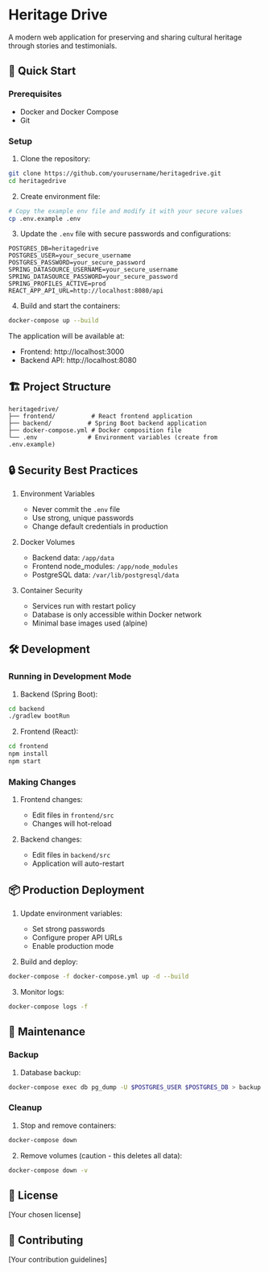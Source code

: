 # Heritage Drive

A modern web application for preserving and sharing cultural heritage through stories and testimonials.

## 🚀 Quick Start

### Prerequisites

- Docker and Docker Compose
- Git

### Setup

1. Clone the repository:
```bash
git clone https://github.com/yourusername/heritagedrive.git
cd heritagedrive
```

2. Create environment file:
```bash
# Copy the example env file and modify it with your secure values
cp .env.example .env
```

3. Update the `.env` file with secure passwords and configurations:
```env
POSTGRES_DB=heritagedrive
POSTGRES_USER=your_secure_username
POSTGRES_PASSWORD=your_secure_password
SPRING_DATASOURCE_USERNAME=your_secure_username
SPRING_DATASOURCE_PASSWORD=your_secure_password
SPRING_PROFILES_ACTIVE=prod
REACT_APP_API_URL=http://localhost:8080/api
```

4. Build and start the containers:
```bash
docker-compose up --build
```

The application will be available at:
- Frontend: http://localhost:3000
- Backend API: http://localhost:8080

## 🏗️ Project Structure

```
heritagedrive/
├── frontend/          # React frontend application
├── backend/          # Spring Boot backend application
├── docker-compose.yml # Docker composition file
└── .env              # Environment variables (create from .env.example)
```

## 🔒 Security Best Practices

1. Environment Variables
   - Never commit the `.env` file
   - Use strong, unique passwords
   - Change default credentials in production

2. Docker Volumes
   - Backend data: `/app/data`
   - Frontend node_modules: `/app/node_modules`
   - PostgreSQL data: `/var/lib/postgresql/data`

3. Container Security
   - Services run with restart policy
   - Database is only accessible within Docker network
   - Minimal base images used (alpine)

## 🛠️ Development

### Running in Development Mode

1. Backend (Spring Boot):
```bash
cd backend
./gradlew bootRun
```

2. Frontend (React):
```bash
cd frontend
npm install
npm start
```

### Making Changes

1. Frontend changes:
   - Edit files in `frontend/src`
   - Changes will hot-reload

2. Backend changes:
   - Edit files in `backend/src`
   - Application will auto-restart

## 📦 Production Deployment

1. Update environment variables:
   - Set strong passwords
   - Configure proper API URLs
   - Enable production mode

2. Build and deploy:
```bash
docker-compose -f docker-compose.yml up -d --build
```

3. Monitor logs:
```bash
docker-compose logs -f
```

## 🧹 Maintenance

### Backup

1. Database backup:
```bash
docker-compose exec db pg_dump -U $POSTGRES_USER $POSTGRES_DB > backup.sql
```

### Cleanup

1. Stop and remove containers:
```bash
docker-compose down
```

2. Remove volumes (caution - this deletes all data):
```bash
docker-compose down -v
```

## 📝 License

[Your chosen license]

## 👥 Contributing

[Your contribution guidelines] 